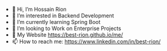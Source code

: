 - 👋 Hi, I’m Hossain Rion
- 👀 I’m interested in Backend Development
- 🌱 I’m currently learning Spring Boot
- 💞️ I’m looking to Work on Enterprise Projects
- 🔗 My Website https://best-rion.github.io/me/
- 📫 How to reach me: https://www.linkedin.com/in/best-rion/

<!---
best-rion/best-rion is a ✨ special ✨ repository because its `README.md` (this file) appears on your GitHub profile.
You can click the Preview link to take a look at your changes.
--->

